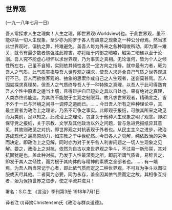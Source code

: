 ## 世界观

(一九一八年七月一日)

吾人常探求人生之理矣！人生之理，即世界观(Worldview)也。于此世界观，虽不能尽括一切人生现象，至少亦为网罗于各人有趣意之现象之一种公分母焉。然当求此世界观时，偏执之弊，终难避免。盖吾人每为外来之各种暗唆所动，即为第一难关，就令有最少数者勉强胜此障害，亦将阻于内部之暗唆，触第二暗礁以至于沦溺。吾人究不能虚心坦怀以求世界观，乃为事实之真相。无论谁何，皆为个人之倾性所左右，己虽不自知，实则依其倾性各受一定方向之指导。就中最有力者，厥为吾人之气质。此气质实指导吾人世界观之探求，使吾人求适合自己气质之世界观进行不已。吾人而欲依客观的、抽象的思索作成自己之人生观者，迷妄莫甚焉。吾人固尝探求真理矣，但吾人之气质终导吾人于一种特殊之真理，以吾人于此可得熟育吾人个性中原素之适当土壤，且得辩护自已短处之具以自处也。果有绝对之真理，人类亦终弗能达，为其终不能脱于主观之制限耳。故凡求世界观者，精确言之，皆不外于一已与环境之间寻一调停之道而已。……
今日吾人所有之种种理论中，其最主要者为政治上之理论，乃系不可争之事实。此即观于报纸，可依其所采之政见而为类别，足以知之。此政治上之理论，包含关于他种人生现象之明了观念。即如保守党之报纸，关于宗教、文学及其他政治以外之问题，皆与急进党报纸异其意见，其故则政见之对抗，即世界观之对抗表现于外者也。从民主主义之进步，政治遂成现代之最高原动力，如宗教之于中世纪然。今日各人之见解，纯依政治的采色而决定，即政治上之见解，同时亦为对于关乎各人利害问题之一切人生现象之见解。要之，政治上之对抗，依然为自古以来世界观之争斗，不过易一新形耳，其对抗固犹是也。盖此种对抗，乃发于人性最深奥之所，即前所谓气质者。易辞言之，即发于其人之倾性，而为根于其肉体的与精神的素质之全部者也。……
有一端焉，为吾人所当常记于心者，即此依气质而定之二种世界观，不可互为争斗以图征服或灭尽其他。二者同为必要，同为永存，盖全因其依气质而定之故。其相争互持者，殆为保持世界之进步，使之平流并进耳！

署名：S.C.生
《言治》季刊第3册
1918年7月1日

译者注
(l)译摘Christensen氏《政治与群众道德》。

